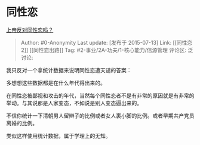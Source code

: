 # 同性恋
[上帝反对同性恋吗？](https://www.zhihu.com/question/22234325/answer/54884529)

> Author: #0-Anonymity
> Last update: [发布于 2015-07-13]
> Link: [[同性恋 2]] [[同性恋出路]]
> Tag: #2-事业/2A-功夫/1-核心能力/信源管理
> 评论区:
> 泛讨论:

我只反对一个拿统计数据来说明同性恋遭天谴的答案：

多想想这些数据都是在什么年代得出来的。

在同性恋被鄙视和攻击的年代，当然每个同性恋者不是有非常的原因就是有非常的举动。与其说那是人家变态，不如说是别人变态逼出来的。

不信你统计一下清朝男人留辫子的比例或者女人裹小脚的比例。或者早期共产党员离婚的比例。

类似这样使用统计数据，属于学理上的无知。
